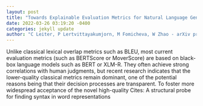 ```yaml
--- 
layout: post 
title: "Towards Explainable Evaluation Metrics for Natural Language Generation" 
date: 2022-03-26 03:19:20 -0400 
categories: jekyll update 
author: "C Leiter, P Lertvittayakumjorn, M Fomicheva, W Zhao - arXiv preprint arXiv , 2022" 
--- 
```

Unlike classical lexical overlap metrics such as BLEU, most current evaluation metrics (such as BERTScore or MoverScore) are based on black-box language models such as BERT or XLM-R. They often achieve strong correlations with human judgments, but recent research indicates that the lower-quality classical metrics remain dominant, one of the potential reasons being that their decision processes are transparent. To foster more widespread acceptance of the novel high-quality Cites: A structural probe for finding syntax in word representations